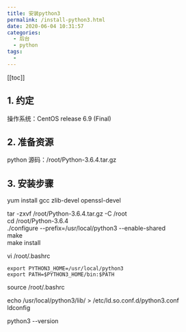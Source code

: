 ```yaml
---
title: 安装python3
permalink: /install-python3.html
date: 2020-06-04 10:31:57
categories: 
  - 后台
  - python
tags: 
  - 
---
```


[[toc]]

## 1. 约定

操作系统：CentOS release 6.9 (Final)

## 2. 准备资源

python 源码：/root/Python-3.6.4.tar.gz

## 3. 安装步骤

yum install gcc zlib-devel openssl-devel

tar -zxvf /root/Python-3.6.4.tar.gz -C /root  
cd /root/Python-3.6.4  
./configure --prefix=/usr/local/python3 --enable-shared  
make  
make install

vi /root/.bashrc

```
export PYTHON3_HOME=/usr/local/python3
export PATH=$PYTHON3_HOME/bin:$PATH
```

source /root/.bashrc

echo /usr/local/python3/lib/ > /etc/ld.so.conf.d/python3.conf  
ldconfig

python3 --version
